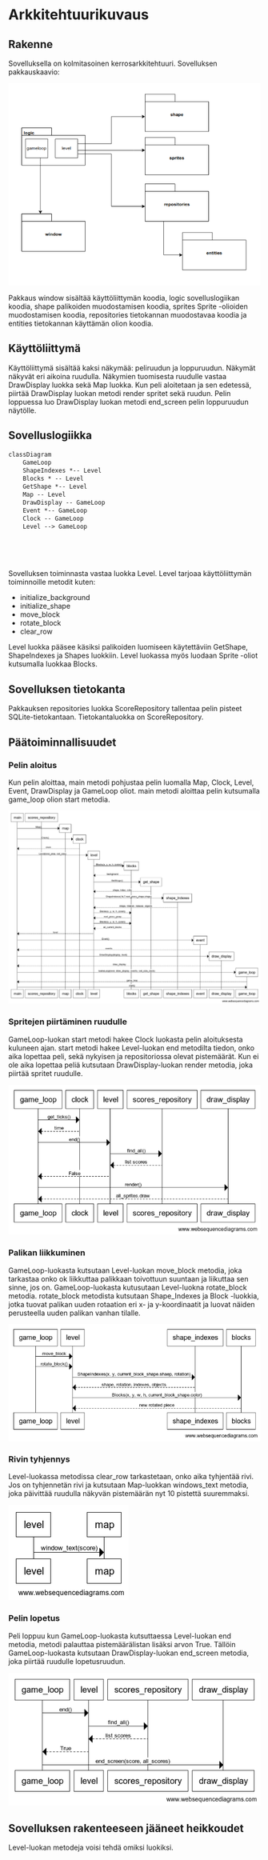 # Arkkitehtuurikuvaus

## Rakenne

Sovelluksella on kolmitasoinen kerrosarkkitehtuuri. Sovelluksen pakkauskaavio:

![Pakkauskaavio](./pictures/pakkauskaavio.png)

Pakkaus window sisältää käyttöliittymän koodia, logic sovelluslogiikan koodia, shape palikoiden muodostamisen koodia, sprites Sprite -olioiden muodostamisen koodia, repositories tietokannan muodostavaa koodia ja entities tietokannan käyttämän olion koodia.

## Käyttöliittymä

Käyttöliittymä sisältää kaksi näkymää: peliruudun ja loppuruudun. 
Näkymät näkyvät eri aikoina ruudulla. Näkymien tuomisesta ruudulle vastaa DrawDisplay luokka sekä Map luokka. Kun peli aloitetaan ja sen edetessä, piirtää DrawDisplay luokan metodi render spritet sekä ruudun. Pelin loppuessa luo DrawDisplay luokan metodi end_screen pelin loppuruudun näytölle. 

## Sovelluslogiikka

```mermaid
classDiagram
	GameLoop
	ShapeIndexes *-- Level 
	Blocks * -- Level
	GetShape *-- Level
	Map -- Level
	DrawDisplay -- GameLoop
	Event *-- GameLoop
	Clock -- GameLoop
	Level --> GameLoop
	
	
	


```

Sovelluksen toiminnasta vastaa luokka Level. Level tarjoaa käyttöliittymän toiminnoille metodit kuten:

- initialize_background
- initialize_shape
- move_block
- rotate_block
- clear_row

Level luokka pääsee käsiksi palikoiden luomiseen käytettäviin GetShape, ShapeIndexes ja Shapes luokkiin. Level luokassa myös luodaan Sprite -oliot kutsumalla luokkaa Blocks. 

## Sovelluksen tietokanta

Pakkauksen repositories luokka ScoreRepository tallentaa pelin pisteet SQLite-tietokantaan. Tietokantaluokka on ScoreRepository.


## Päätoiminnallisuudet

### Pelin aloitus

Kun pelin aloittaa, main metodi pohjustaa pelin luomalla Map, Clock, Level, Event, DrawDisplay ja GameLoop oliot. main metodi aloittaa pelin kutsumalla game_loop olion start metodia.

![PelinAloitusSekvenssikaavio](./pictures/pelin_aloitus_sekvenssikaavio.png)

### Spritejen piirtäminen ruudulle

GameLoop-luokan start metodi hakee Clock luokasta pelin aloituksesta kuluneen ajan. start metodi hakee Level-luokan end metodilta tiedon, onko aika lopettaa peli, sekä nykyisen ja repositoriossa olevat pistemäärät. Kun ei ole aika lopettaa peliä kutsutaan DrawDisplay-luokan render metodia, joka piirtää spritet ruudulle.

![GameLoopAloitusSekvenssikaavio](./pictures/gameloop_aloitus_ja_spritet_sekvenssikaavio.png)

### Palikan liikkuminen

GameLoop-luokasta kutsutaan Level-luokan move_block metodia, joka tarkastaa onko ok liikkuttaa palikkaan toivottuun suuntaan ja liikuttaa sen sinne, jos on. GameLoop-luokasta kutusutaan Level-luokna rotate_block metodia. rotate_block metodista kutsutaan Shape_Indexes ja Block -luokkia, jotka tuovat palikan uuden rotaation eri x- ja y-koordinaatit ja luovat näiden perusteella uuden palikan vanhan tilalle.

![PalikanLiikeSekvenssikaavio](./pictures/palikan_liike_sekvenssikaavio.png)

### Rivin tyhjennys

Level-luokassa metodissa clear_row tarkastetaan, onko aika tyhjentää rivi. Jos on tyhjennetän rivi ja kutsutaan Map-luokkan windows_text metodia, joka päivittää ruudulla näkyvän pistemäärän nyt 10 pistettä suuremmaksi. 

![RivinTyhjennysSekvenssikaavio](./pictures/rivin_tyhjennys_sekvenssikaavio.png)


### Pelin lopetus

Peli loppuu kun GameLoop-luokasta kutsuttaessa Level-luokan end metodia, metodi palauttaa pistemäärälistan lisäksi arvon True. Tällöin GameLoop-luokasta kutsutaan DrawDisplay-luokan end_screen metodia, joka piirtää ruudulle lopetusruudun.  

![PelinLopetusSekvenssikaavio](./pictures/pelin_lopetus_sekvenssikaavio.png)

## Sovelluksen rakenteeseen jääneet heikkoudet

Level-luokan metodeja voisi tehdä omiksi luokiksi.
